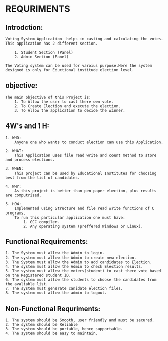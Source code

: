 # REQURIMENTS
## Introdction:
    Voting System Application  helps in casting and calculating the votes. This application has 2 different section.
    
        1. Student Section (Panel)
        2. Admin Section (Panel)
    
    The Voting system can be used for varoius purpose.Here the system designed is only for Eductional institude election level.

## objective:
    The main objective of this Project is:
        1. To Allow the user to cast there own vote.
        2. To Create Election and execute the election.
        3. To Allow the application to decide the winner.
   
## 4W's and 1 H:
    
    1. WHO:
        Anyone one who wants to conduct election can use this Application.
    
    2. WHAT:
        This Application uses file read write and count method to store and process elections.
    
    3. WHEN:
        This project can be used by Educational Institutes for choosing best from the list of candidates.
    
    4. WHY:
        As this project is better than pen paper election, plus results are computrized.
    
    5. HOW:
        Implemented using Structure and file read write functions of C programs.
        To run this particular application one must have:
            1. GCC compiler.
            2. Any operating system (preffered Windows or Linux).

## Functional Requirements:
    1. The System must allow the Admin to login.
    2. The system must allow the Admin to create new election.
    3. The System must allow the Admin to add candidates to Election.
    4. The system must allow the Admin to check Election results.
    5. The system must allow the voters(student) to cast there vote based on the Registered student ID.
    6. The system must allow the students to choose the candidates from the avaliable list.
    7. The system must generate canidate election files.
    8. The system must allow the admin to logout.

## Non-Functional Requriments:
    1. The system should be Smooth, user friendly and must be secured.
    2. The system should be Reliable
    3. The system should be portable, hence supportable.
    4. The system should be easy to maintain.

